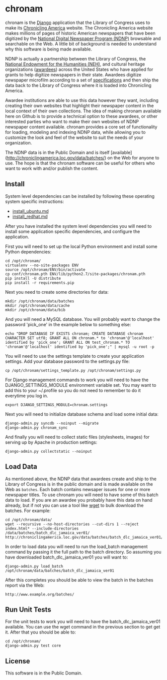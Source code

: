 chronam
=======

chronam is the [Django](http://djangoproject.com) application that the 
Library of Congress uses to make its 
[Chronicling America](http://chroniclingamerica.loc.gov) website.
The Chronicling America website makes millions of pages of historic American 
newspapers that have been digitized by the 
[National Digital Newspaper Program (NDNP)](http://www.loc.gov/ndnp/) 
browsable and searchable on the Web. A little bit of background is needed to 
understand why this software is being made available.

NDNP is actually a partnership between the Library of Congress, the 
[National Endowment for the Humanities (NEH)](http://www.neh.gov), and 
cultural heritage organizations
([awardees](http://chroniclingamerica.loc.gov/awardees/)) across the 
United States who have applied for grants to help digitize newspapers 
in their state. Awardees digitize newspaper microfilm according 
to a set of [specifications](http://www.loc.gov/ndnp/guidelines/)
and then ship the data back to the Library of Congress where it is 
loaded into Chronicling America. 

Awardee institutions are able to use this data however
they want, including creating their own websites that highlight their 
newspaper content in the local context of their own collections. The idea of
making chronam available here on Github is to provide a technical option to 
these awardees, or other interested parties who want to make their own websites 
of NDNP newspaper content available. chronam provides a core set of functionality 
for loading, modeling and indexing NDNP data, while allowing you to customize 
the look and feel of the website to suit the needs of your organization. 

The NDNP data is in the Public Domain and is itself [available]
(http://chroniclingamerica.loc.gov/data/batches/) on the Web for anyone to use.
The hope is that the chronam software can be useful for others who want to 
work with and/or publish the content.

Install
-------

System level dependencies can be installed by following these operating system 
specific instructions:

* [install_ubuntu.md](https://github.com/LibraryOfCongress/chronam/blob/master/install_ubuntu.md)
* [install_redhat.md](https://github.com/LibraryOfCongress/chronam/blob/master/install_redhat.md)

After you have installed the system level dependencies you will need to 
install some application specific dependencies, and configure the application.

First you will need to set up the local Python environment and install some
Python dependencies:

    cd /opt/chronam/
    virtualenv --no-site-packages ENV
    source /opt/chronam/ENV/bin/activate
    cp conf/chronam.pth ENV/lib/python2.7/site-packages/chronam.pth
    pip install -U distribute
    pip install -r requirements.pip

Next you need to create some directories for data:

    mkdir /opt/chronam/data/batches
    mkdir /opt/chronam/data/cache
    mkdir /opt/chronam/data/bib

And you will need a MySQL database. You will probably want to change the 
password 'pick_one' in the example below to something else:

    echo "DROP DATABASE IF EXISTS chronam; CREATE DATABASE chronam CHARACTER SET utf8; GRANT ALL ON chronam.* to 'chronam'@'localhost' identified by 'pick_one'; GRANT ALL ON test_chronam.* TO 'chronam'@'localhost' identified by 'pick_one';" | mysql -u root -p

You will need to use the settings template to create your application settings.
Add your database password to the settings.py file:

    cp /opt/chronam/settings_template.py /opt/chronam/settings.py

For Django management commands to work you will need to have the
DJANGO_SETTINGS_MODULE environment variable set. You may want to add 
this to your ~/.profile so you do not need to remember to do it 
everytime you log in.

    export DJANGO_SETTINGS_MODULE=chronam.settings


Next you will need to initialize database schema and load some initial data:

    django-admin.py syncdb --noinput --migrate
    django-admin.py chronam_sync

And finally you will need to collect static files (stylesheets, images) 
for serving up by Apache in production settings:

    django-admin.py collectstatic --noinput

Load Data
--------

As mentioned above, the NDNP data that awardees create and ship to the Library
of Congress is in the public domain and is made available on the Web as 
`batches`. Each batch contains newsaper issues for one or more newspaper 
titles. To use chronam you will need to have some of this batch data to load. If
you are an awardee you probably have this data on hand already, but if not
you can use a tool like [wget](http://www.gnu.org/software/wget/) to bulk 
download the batches. For example:

    cd /opt/chronam/data/
    wget --recursive --no-host-directories --cut-dirs 1 --reject index.html* --include-directories /data/batches/batch_dlc_jamaica_ver01/ http://chroniclingamerica.loc.gov/data/batches/batch_dlc_jamaica_ver01/

In order to load data you will need to run the load_batch management command by
passing it the full path to the batch directory. So assuming you have downloaded
batch_dlc_jamaica_ver01 you will want to:

    django-admin.py load_batch /opt/chronam/data/batches/batch_dlc_jamaica_ver01

After this completes you should be able to view the batch in the batches report
via the Web:

    http://www.example.org/batches/

Run Unit Tests
--------------

For the unit tests to work you will need to have the batch_dlc_jamaica_ver01
available. You can use the wget command in the previous section to get get it.
After that you should be able to:

    cd /opt/chronam/
    django-admin.py test core

License
-------

This software is in the Public Domain.
